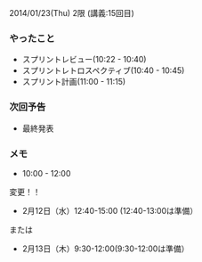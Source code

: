 2014/01/23(Thu) 2限 (講義:15回目)

### やったこと
 * スプリントレビュー(10:22 - 10:40)
 * スプリントレトロスペクティブ(10:40 - 10:45)
 * スプリント計画(11:00 - 11:15)

### 次回予告
 * 最終発表

### メモ
 * 10:00 - 12:00

変更！！

 * 2月12日（水）12:40-15:00 (12:40-13:00は準備）

または

 * 2月13日（木）9:30-12:00(9:30-12:00は準備）
